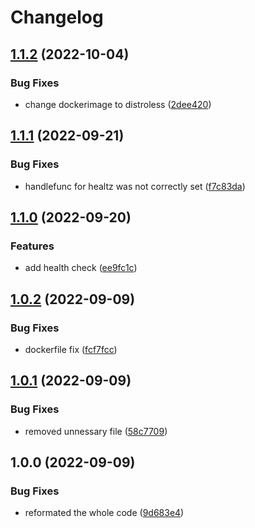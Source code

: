 # Changelog

## [1.1.2](https://github.com/elesto-dao/alertmanager-discord/compare/v1.1.1...v1.1.2) (2022-10-04)


### Bug Fixes

* change dockerimage to distroless ([2dee420](https://github.com/elesto-dao/alertmanager-discord/commit/2dee4203226970153e3ff723c2c1cc886bb649e2))

## [1.1.1](https://github.com/elesto-dao/alertmanager-discord/compare/v1.1.0...v1.1.1) (2022-09-21)


### Bug Fixes

* handlefunc for healtz was not correctly set ([f7c83da](https://github.com/elesto-dao/alertmanager-discord/commit/f7c83da7cdbf7c7a3170300e5a309abd342a7095))

## [1.1.0](https://github.com/elesto-dao/alertmanager-discord/compare/v1.0.2...v1.1.0) (2022-09-20)


### Features

* add health check ([ee9fc1c](https://github.com/elesto-dao/alertmanager-discord/commit/ee9fc1ce478d3a4ad4da89751311ceccaecbd7ae))

## [1.0.2](https://github.com/elesto-dao/alertmanager-discord/compare/v1.0.1...v1.0.2) (2022-09-09)


### Bug Fixes

* dockerfile fix ([fcf7fcc](https://github.com/elesto-dao/alertmanager-discord/commit/fcf7fccac30e82a1131078420f8e55e445025100))

## [1.0.1](https://github.com/elesto-dao/alertmanager-discord/compare/v1.0.0...v1.0.1) (2022-09-09)


### Bug Fixes

* removed unnessary file ([58c7709](https://github.com/elesto-dao/alertmanager-discord/commit/58c7709d501e5f355158c7fad1b9e90e90c0c668))

## 1.0.0 (2022-09-09)


### Bug Fixes

* reformated the whole code ([9d683e4](https://github.com/elesto-dao/alertmanager-discord/commit/9d683e4c326cd5888c99adf884883c93873723b0))
